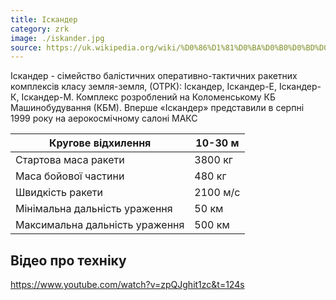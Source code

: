 ```yaml
---
title: Іскандер
category: zrk
image: ./iskander.jpg
source: https://uk.wikipedia.org/wiki/%D0%86%D1%81%D0%BA%D0%B0%D0%BD%D0%B4%D0%B5%D1%80_(%D0%9E%D0%A2%D0%A0%D0%9A)
---
```


Іскандер - сімейство балістичних оперативно-тактичних ракетних комплексів класу земля-земля, (ОТРК): Іскандер, Іскандер-Е, Іскандер-К, Іскандер-М. Комплекс розроблений на Коломенському КБ Машинобудування (КБМ). Вперше «Іскандер» представили в серпні 1999 року на аерокосмічному салоні МАКС

Кругове відхилення | 10-30 м
--------- | ---------
Стартова маса ракети | 3800 кг
Маса бойової частини | 480 кг
Швидкість ракети | 2100 м/с
Мінімальна дальність ураження | 50 км
Максимальна дальність ураження | 500 км

## Відео про техніку
https://www.youtube.com/watch?v=zpQJghit1zc&t=124s
